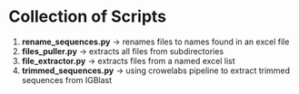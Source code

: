 # Collection of Scripts

1) **rename_sequences.py**  -> renames files to names found in an excel file
2) **files_puller.py** -> extracts all files from subdirectories
3) **file_extractor.py** -> extracts files from a named excel list
4) **trimmed_sequences.py** -> using crowelabs pipeline to extract trimmed sequences from IGBlast
